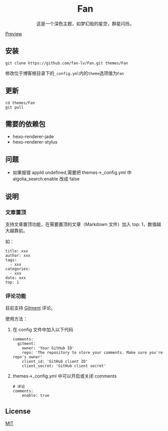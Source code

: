 <h1 align="center">Fan</h1>
<p align="center">这是一个深色主题，如梦幻般的星空，群星闪烁。</p>


[Preview](https://www.lvfan.xyz/)   

## 安装

```
git clone https://github.com/fan-lv/Fan.git themes/Fan
```
修改位于博客根目录下的<code>_config.yml</code>内的<code>theme</code>选项值为<code>Fan</code>

## 更新

```
cd themes/Fan
git pull
```

## 需要的依赖包

- hexo-renderer-jade
- hexo-renderer-stylus

## 问题
- 如果报错 appId undefined,需要把 themes->_config.yml 中 algolia_search:enable 改成 false

## 说明
### 文章置顶
支持文章置顶功能，在需要置顶的文章（Markdown 文件）加入 top: 1，数值越大越靠前。

如：
```
title: xxx
author: xxx
tags:
  - xxx
categories:
  - xxx
date: xxx
top: 1
```

### 评论功能
目前支持 [Gitment](https://github.com/imsun/gitment) 评论。

使用方法：
1. 在 config 文件中加入以下代码
    ```
    comments:
      gitment:
        owner: 'Your GitHub ID'
        repo: 'The repository to store your comments. Make sure you're repo's owner'
        client_id: 'GitHub client ID'
        client_secret: 'GitHub client secret'
    ```
2. themes->_config.yml 中可以开启或关闭 comments
    ```
    # 评论
    comments:
        enable: true
    ```

## License
[MIT](https://opensource.org/licenses/MIT)

